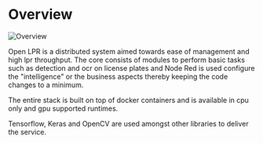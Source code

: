 # Overview

![Overview](https://rawcdn.githack.com/faisalthaheem/open-lpr/0451b44de1a7c2893236b9bafef7dcbc0f3bc79f/docs/overview.png)


Open LPR is a distributed system aimed towards ease of management and high lpr throughput. The core consists of modules to perform basic tasks such as detection and ocr on license plates and Node Red is used configure the "intelligence" or the business aspects thereby keeping the code changes to a minimum.

The entire stack is built on top of docker containers and is available in cpu only and gpu supported runtimes.

Tensorflow, Keras and OpenCV are used amongst other libraries to deliver the service. 